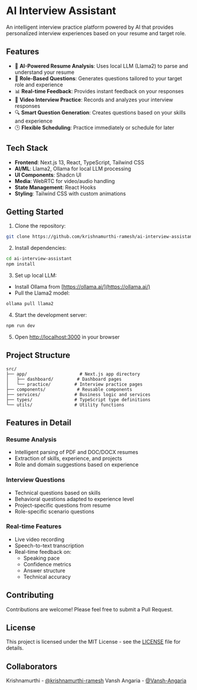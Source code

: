 # AI Interview Assistant

An intelligent interview practice platform powered by AI that provides personalized interview experiences based on your resume and target role.

## Features

- 🤖 **AI-Powered Resume Analysis**: Uses local LLM (Llama2) to parse and understand your resume
- 🎯 **Role-Based Questions**: Generates questions tailored to your target role and experience
- 📊 **Real-time Feedback**: Provides instant feedback on your responses
- 🎥 **Video Interview Practice**: Records and analyzes your interview responses
- 🔍 **Smart Question Generation**: Creates questions based on your skills and experience
- 🕒 **Flexible Scheduling**: Practice immediately or schedule for later

## Tech Stack

- **Frontend**: Next.js 13, React, TypeScript, Tailwind CSS
- **AI/ML**: Llama2, Ollama for local LLM processing
- **UI Components**: Shadcn UI
- **Media**: WebRTC for video/audio handling
- **State Management**: React Hooks
- **Styling**: Tailwind CSS with custom animations

## Getting Started

1. Clone the repository:
```bash
git clone https://github.com/krishnamurthi-ramesh/ai-interview-assistant.git
```

2. Install dependencies:
```bash
cd ai-interview-assistant
npm install
```

3. Set up local LLM:
- Install Ollama from [https://ollama.ai/](https://ollama.ai/)
- Pull the Llama2 model:
```bash
ollama pull llama2
```

4. Start the development server:
```bash
npm run dev
```

5. Open [http://localhost:3000](http://localhost:3000) in your browser

## Project Structure

```
src/
├── app/                    # Next.js app directory
│   ├── dashboard/         # Dashboard pages
│   └── practice/         # Interview practice pages
├── components/            # Reusable components
├── services/             # Business logic and services
├── types/                # TypeScript type definitions
└── utils/                # Utility functions
```

## Features in Detail

### Resume Analysis
- Intelligent parsing of PDF and DOC/DOCX resumes
- Extraction of skills, experience, and projects
- Role and domain suggestions based on experience

### Interview Questions
- Technical questions based on skills
- Behavioral questions adapted to experience level
- Project-specific questions from resume
- Role-specific scenario questions

### Real-time Features
- Live video recording
- Speech-to-text transcription
- Real-time feedback on:
  - Speaking pace
  - Confidence metrics
  - Answer structure
  - Technical accuracy

## Contributing

Contributions are welcome! Please feel free to submit a Pull Request.

## License

This project is licensed under the MIT License - see the [LICENSE](LICENSE) file for details.

## Collaborators

Krishnamurthi - [@krishnamurthi-ramesh](https://github.com/krishnamurthi-ramesh)
Vansh Angaria - [@Vansh-Angaria](https://github.com/VanshAngaria/ai-mock-interviewer)

